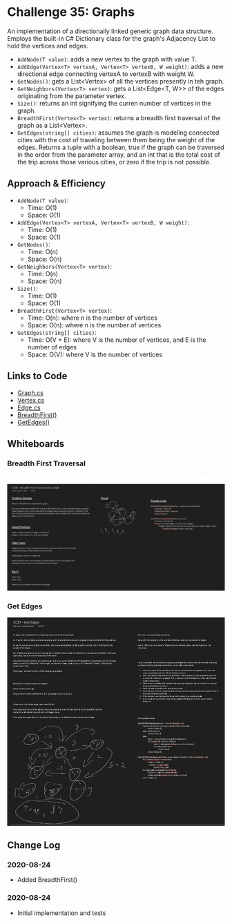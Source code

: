 # Challenge 35: Graphs

An implementation of a directionally linked generic graph data structure. Employs the built-in C# Dictionary class for the graph's Adjacency List to hold the vertices and edges.

- `AddNode(T value)`: adds a new vertex to the graph with value T.
- `AddEdge(Vertex<T> vertexA, Vertex<T> vertexB, W weight)`: adds a new directional edge connecting vertexA to vertexB with weight W.
- `GetNodes()`: gets a List<Vertex<T>> of all the vertices presently in teh graph.
- `GetNeighbors(Vertex<T> vertex)`: gets a List<Edge<T, W>> of the edges originating from the parameter vertex.
- `Size()`: returns an int signifying the curren number of vertices in the graph.
- `BreadthFirst(Vertex<T> vertex)`: returns a breadth first traversal of the graph as a List<Vertex<T>>.
- `GetEdges(string[] cities)`: assumes the graph is modeling connected cities with the cost of traveling between them being the weight of the edges. Returns a tuple with a boolean, true if the graph can be traversed in the order from the parameter array, and an int that is the total cost of the trip across those various cities, or zero if the trip is not possible.

## Approach & Efficiency

- `AddNode(T value)`:
    - Time: O(1)
    - Space: O(1)
- `AddEdge(Vertex<T> vertexA, Vertex<T> vertexB, W weight)`:
    - Time: O(1)
    - Space: O(1)
- `GetNodes()`:
    - Time: O(n)
    - Space: O(n)
- `GetNeighbors(Vertex<T> vertex)`:
    - Time: O(n)
    - Space: O(n)
- `Size()`:
    - Time: O(1)
    - Space: O(1)
- `BreadthFirst(Vertex<T> vertex)`:
    - Time: O(n): where n is the number of vertices
    - Space: O(n): where n is the number of vertices
- `GetEdges(string[] cities)`:
    - Time: O(V + E): where V is the number of vertices, and E is the number of edges
    - Space: O(V): where V is the number of vertices

## Links to Code

- [Graph.cs](Graph/Classes/Graph.cs)
- [Vertex.cs](Graph/Classes/Vertex.cs)
- [Edge.cs](Graph/Classes/Edge.cs)
- [BreadthFirst()](Graph/Classes/Graph.cs#L103-L139)
- [GetEdges()](Graph/Classes/Graph.cs#L142-L227)

## Whiteboards

### Breadth First Traversal

![Breadth First Traversal](../../assets/CC36-BreadthFirstGraph-WB.png)

### Get Edges

![Get Edges](../../assets/CC37-GetEdges-WB.png)

## Change Log

### 2020-08-24
- Added BreadthFirst()

### 2020-08-24
- Initial implementation and tests